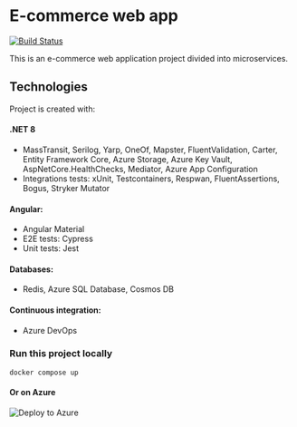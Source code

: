 # E-commerce web app
[![Build Status](https://dev.azure.com/lewy256/WebShop/_apis/build/status%2FRun%20Basket%20Api%20tests?branchName=master)](https://dev.azure.com/lewy256/WebShop/_build/latest?definitionId=36&branchName=master)

This is an e-commerce web application project divided into microservices.

## Technologies
Project is created with:
#### .NET 8
* MassTransit, Serilog, Yarp, OneOf, Mapster, FluentValidation, Carter,
  Entity Framework Core, Azure Storage, Azure Key Vault, AspNetCore.HealthChecks, Mediator, Azure App Configuration
* Integrations tests: xUnit, Testcontainers, Respwan, FluentAssertions, Bogus, Stryker Mutator
#### Angular:
* Angular Material
* E2E tests: Cypress
* Unit tests: Jest
#### Databases: 
* Redis, Azure SQL Database, Cosmos DB
#### Continuous integration:
* Azure DevOps

### Run this project locally
```
docker compose up
```
#### Or on Azure
![Deploy to Azure](https://aka.ms/deploytoazurebutton)

